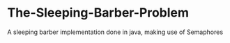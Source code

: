 # The-Sleeping-Barber-Problem
A sleeping barber implementation done in java, making use of Semaphores
